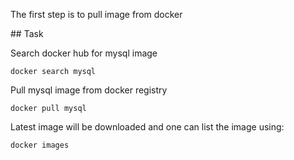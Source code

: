 The first step is to pull image from docker

## Task

Search docker hub for mysql image

	docker search mysql

Pull mysql image from docker registry

	docker pull mysql

Latest image will be downloaded and one can list the image using:

	docker images

